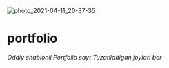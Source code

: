 ![photo_2021-04-11_20-37-35](https://user-images.githubusercontent.com/75526925/114310945-1a670400-9b06-11eb-9f84-975208262a7b.jpg)
# portfolio
*Oddiy shablonli Portfoilo sayt Tuzatiladigan joylari bor*
